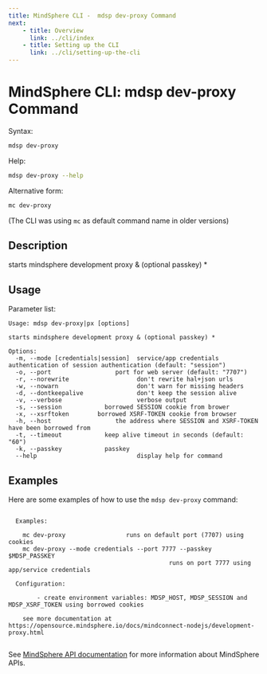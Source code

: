 ```yaml
---
title: MindSphere CLI -  mdsp dev-proxy Command
next:
    - title: Overview
      link: ../cli/index
    - title: Setting up the CLI
      link: ../cli/setting-up-the-cli
---
```


# MindSphere CLI: mdsp dev-proxy Command

Syntax:

```bash
mdsp dev-proxy
```

Help:

```bash
mdsp dev-proxy --help
```

Alternative form:

```bash
mc dev-proxy
```

(The CLI was using `mc` as default command name in older versions)

## Description

starts mindsphere development proxy & (optional passkey) *

## Usage

Parameter list:

```text
Usage: mdsp dev-proxy|px [options]

starts mindsphere development proxy & (optional passkey) *

Options:
  -m, --mode [credentials|session]  service/app credentials authentication of session authentication (default: "session")
  -o, --port                  port for web server (default: "7707")
  -r, --norewrite                   don't rewrite hal+json urls
  -w, --nowarn                      don't warn for missing headers
  -d, --dontkeepalive               don't keep the session alive
  -v, --verbose                     verbose output
  -s, --session            borrowed SESSION cookie from brower
  -x, --xsrftoken        borrowed XSRF-TOKEN cookie from browser
  -h, --host                  the address where SESSION and XSRF-TOKEN have been borrowed from
  -t, --timeout            keep alive timeout in seconds (default: "60")
  -k, --passkey            passkey
  --help                            display help for command

```

## Examples

Here are some examples of how to use the `mdsp dev-proxy` command:

```text

  Examples:

    mc dev-proxy  				 runs on default port (7707) using cookies
    mc dev-proxy --mode credentials --port 7777 --passkey $MDSP_PASSKEY 
                                        	 runs on port 7777 using app/service credentials

  Configuration:

    	- create environment variables: MDSP_HOST, MDSP_SESSION and MDSP_XSRF_TOKEN using borrowed cookies 

    see more documentation at https://opensource.mindsphere.io/docs/mindconnect-nodejs/development-proxy.html


```

See [MindSphere API documentation](https://documentation.mindsphere.io/MindSphere/apis/index.html) for more information about MindSphere APIs.
